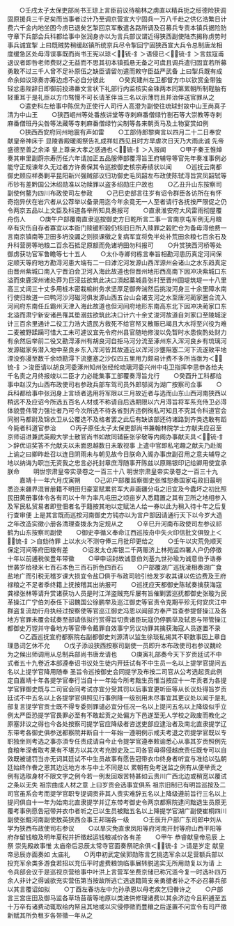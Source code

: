 <!-- { "loadSidebar": true } -->
　　○壬戌太子太保吏部尚书王琼上言臣前议待榆林之虏直以精兵扼之绥德险狭调固原援兵三千足矣而当事者过计乃至调京营宣大宁固兵一万八千赴之供亿浩繁日计费六千金内地坐困今虏已退矣乞掣回京军散遣各路所调及召募兵专责本镇兵据险防守章下兵部会兵科都给事中张润身亦以为言兵部议谓近得狭西副使陆杰揭称虏势时事兵诚宜掣  上曰既贼势稍缓赵镇所统京兵尽令掣回宁固狭西宣大兵令总制唐龙相度缓急区处毋淂误事既而尚书王宪以琼＜锍-釒＞语侵已＜锍-釒＞言兹寇甫退议者即咎老师费财之无益而不思其初本镇孤悬无备之可虞且调兵遣归固宜若所募勇敢不过三千人曾不足补原伍之缺臣请留勿遣而敕守臣益严武备  上曰掣兵既有成命余如议琼奏亦筹边虑不必自分彼此
　　○癸亥建州左卫都督方巾以钦赏金带独轻忿恚陛辞日即御前投递番文言状下礼部行内监核实金铢两本同第累朝所制鞓胎有轻重耳于是礼臣以方巾骜慢不可长请革伴当三名以示薄罚且并治伴送官罪从之
　　○遣吏科左给事中陈侃为正使行人司行人高澄为副使往琉球封故中山王尚真子清为中山王
　　○狭西岷州等处番族讲堂等寺剌麻番僧绿竹劄石等大崇教等寺剌麻番僧班丹尖咎等法藏等寺剌麻番僧绿竹尖制等各来朝贡马及土物宴赏如例
　　○狭西西安府同州地震有声如雷
　　○工部侍郎黎奭言以四月二十二日奉安  献皇帝神床于  显陵香殿暖阁祭告礼成祥虹西见且时方旱虐次日天乃大雨此诚  先帝盛德至善之余泽  皇上尊亲大孝之感通也＜锍-釒＞入报闻
　　○甲子秦王惟焯奏其审里副蔚宗寿历任六年请加正五品服俸部覆淂旨王府辅导等官先年奏准事例必能守正规谏年久无过者方许奏保其令巡按御史核宗寿绩状以闻
　　○巡抚云南都御史顾应祥奏剿平昆阳新兴强贼部议归功御史毛凤韶左布政使陈轼淂旨赏凤韶轼等币钞有差黔国公沐绍勋准以功赎罪以盗多绍勋庄户故也
　　○乙丑升山东按察司副使何鳌为四川布政使司左参政
　　○己巳吏部言往岁有诏令群臣各访所在有怀奇抱异伏在岩穴者从公荐举以备录用迄今年余竟无一人至者请行各抚按严限促之仍令两京五品以上文臣及科道各举所知具奏报可
　　○直隶淮安府大风雷雨彻屋覆舟伤人
　　○庚午户部覆南直隶巡按御史方日乾所言二事一言南京屯军例无月粮卒有灾伤自存者寡宜以本衙门赎锾积榖仍核旧日所入赎罪之榖贮仓为备毋淂他费一言南京镇南等卫田多坍没蠲之则损课徵之复病军宜将免半处补荒田余粮七百余石及升科营房等地粮二百余石抵足原额而免诸坍田勿科报可
　　○升赏狭西河桥等处御虏获功官军鲁瞻等七十五人
　　○太仆寺卿何栋言奉旨相勘河患历真定河间保定顺天等府地方勘淂河患大端有二一曰滹沱河发源山西浑源州会诸山之水东趋真定由晋州紫城口南入宁晋泊会卫河入海此故道也但晋州地形西高南下因冲决紫城口东溢而束鹿深州诸处莽为巨浸兹欲筑此决口湏起藁城县张村至晋州固堤筑堤一十八里高三丈阔三十丈多用桩木密栽榆树务求坚厚足御奔湍然后挑浚河身三十余里障水南行使归故道一曰鸭河沙河磁河俱发源山西五台山会诸支河之水至唐河蔺家圈合流入河间府东南任丘霸州天津入海此故道也但河间府地形东南高东北下因冲决蔺家口东北溢而肃宁新安诸邑罹其垫溺兹欲筑此决口计六十余丈浚河故道自刘家口至陵城淀计三百余里通计二役工力浩大遗民方救死不给官帑又散赈已竭且大水将至兴役为难二麦被野蹂躏可惜大工未可遽议宜先令府州县官随地修浚以免暂时水患俟酌处财力有余然后举前二役又勘淂涿州有胡良河自拒马河分流至涿州东入浑河良乡有琉璃河发源磁家务潜入地中至良乡东入浑河皆其故道近以浑河沙壅阻塞二河下流遂致平地湮没弥漫至数千余顷勘淂下流壅塞之沙仅四五里用力颇易计费不多所当亟为＜锍-釒＞浚臣请以胡良河委涿州知州张经纶琉璃河委兴州中屯卫指挥李思恭各给夫千名责之月终报竣以二臣才力必能集事工部覆奏淂旨允行
　　○癸酉升工科都给事中赵汉为山西布政使司右参政兵部车驾司员外郎邬阅为湖广按察司佥事
　　○兵科都给事中张润身上言顷者选用将军限以三月故近者与选而山东山西河南狭西以稍远不及应诏今所选五百名人材或不称请自后选期限以六月淂旨将军系充侍卫必淂体貌豊伟膂力强壮者乃可今次所选不待各省到齐违例徇私可知且不究其令科道官会同驸马都尉及锦衣卫从公覆选不及格者罢之此后有缺该部还待诸路到齐类选敢有蹈今毙者科道官参治
　　○丙子原任太子太保吏部尚书兼翰林院学士方献夫应召至京师诏进兼武英殿大学士散官尚书如故同辅臣张孚敬等内阁办事献夫具＜锍-釒＞辞优诏奖答不允献夫以未面恩越数日未敢视事  上遣中官即私宅趣之献夫乃赴阁  上谕之曰卿昨赴召以连日阴雨未与朝见故今日朕命入阁办事庶副召用之意夫辅导之地以纳诲为职岂无资我之忠言必托封章庶淂随事开陈兹以原赐银印记给卿用使宜承朕命
　　明世宗肃皇帝实录卷之一百三十八
明世宗肃皇帝实录卷之一百三十九
　　嘉靖十一年六月戊寅朔
　　○己卯户部覆监察御史张惟恕奏国家屯政旧最明悉迩来疆界混冒册籍不明田归豪室赋累贫军大非画疆分屯之旧宜及今蠹坏之初比照民田黄册事体令各有司以十年为率凡屯田之顷亩岁入悉籍置之其有卫所之地相参入及军民私贸易者即登佃者名于籍按其地以定赋法人给一券以此为稍入待十年之后复行查审便  上是其言既而巡按河南御史方钝亦以为言户部因请通行天下以今岁大造之年改造实徵小册各清理查拨永为定规从之
　　○辛巳升河南布政使司左参议祁鹤为山东按察司副使
　　○御史李循义奉命江西巡按舟中失火印信批文俱毁上＜锍-釒＞自劾待罪  上以水火不测夺俸三月批印更给之
　　○壬午以灾荒免顺天保定河间等府田粮有差
　　○诏发太仓库银二千两赈济上林苑监四署人户仍停徵十年以前逋税俟豊年带徵
　　○甲申诏封故诚意伯刘基九世孙瑜为诚意伯予诰券世袭岁给禄米七百石本色三百石折色四百石
　　○户部覆湖广巡抚凌相奏湖广食盐地广而引税无稽岁课大损宜令盐□俱于布政司验引给发岁收其课以佐边费及王府禄粮之不足者季终籍上抚按稽其出纳报可
　　○巡抚应天都御史陈轼奏擒获海寇龚禄张林等请升赏诸获功人员是时江洋盗贼充斥屡有旨催剿罢巡抚都御史张璇为民革操江广宁伯刘泰任下诏魏国公徐鹏举及巡江御史等官责令克期平殄无何安庆江中群盗复流劫行舟执经过按察使等官巡江御史冯恩以闻部方奉严旨查参提督操江及各地方官罪未覆会轼奏至部请依拟行赏得旨切责诸臣玩寇仍停鹏举及轼恩与带管操江都御史万镗并守备地方等官俸令戴罪自效事宁另议功罪其擒获海寇人员遂置不录
　　○乙酉巡抚宣府都察院右副都御史刘源清以监生徐琰私揭其不职数事因上章自理恳词乞休不允
　　○戊子添设狭西按察司副使一员即升本布政使司右参议魏纶为之候出师调用从总制兵部尚书唐龙请也
　　○庚寅礼部奏今天下岁贡廷试不中式者五十九卷近本部遵奉诏书议处生徒内开廷试有不中生员一名以上提学官提问五名以上提学官降用随奉  圣旨令巡按御史会同提学及布按二司官从公考选起贡此例定自嘉靖十年各提学官奉行当自十一年始今所考黜生员惟当按应十一年贡者为各提学官罪御史既与二司官会同考试亦宜分受其罚以后事宜更听臣等从长议处得旨岁贡廷试不中五名以上各提学官俱照见行事例降一级别用未尽事宜其更议处以闻于是礼部复言提学官贡士既不得专委则罪谴必宜分任况一名以上提问五名以上降级似乎立例太严臣恐提学官畏罪必至有不敢起贡之处偏方下邑遂至无人学校之政废而教化之原塞非议之得也今各处按察司提学官应降级者咨送吏部应逮治者及南北直隶提学辽东带考各御史俱参送都察院并断自十一年始一遵明例示戒夫考退之罚提学官既以专职独坐则考选之事亦湏专任责成请自今止令提学官遵奉敕谕悉心从事其岁贡照例先食粮年深者取考果有不堪方以其次考充御史及二司各官毋得侵越庶责任既专可以自效既被谴罚当亦无词其廷试不中生员故事有愿告冠带衣巾终身者听宜与准给以弘朝廷始终作餋之恩其边远地方本与中土不同是以  累朝有免考送监之例有从便举贡之例有选取身材不限文字之例今若一例发回艰苦特甚如云贵川广西北边或稍宽以覆试之条以无失  祖宗曲成人材之意  上曰岁贡会选事宜俱系  祖宗旧制已有明旨巡按及二司官虽系会考而提学官职专提调贡非其人责实难辞五名以上降级遵前旨行三名以上提问俱自十一年为始南北直隶提学并辽东带考御史令两京都察院逮问黜退生员原无覆考事例愿告冠带并衣巾者听之已以生员被黜五名以上降提学官湖广副使崔桐四川副使张鲲河南副使敖英狭西佥事王邦瑞各一级
　　○壬辰升户部广东司郎中刘从学为狭西布政使司右参议
　　○以旱灾免直隶凤阳等府河南开封等府山西平阳等府存留钱粮及明年夏税并折徵起运钱粮减价各有差
　　○甲午  恭睿献皇帝忌辰  上祭  崇先殿故事惟  太庙帝后忌辰太常寺官面奏祭祀余俱＜锍-釒＞请是岁定  献皇帝忌辰亦面奏如  太庙礼
　　○丙申初武定侯郭勋陈言乞挑选军余以足营额兵部以投充军余类多游食若招以充伍平时虗费粮饷临事展转脱逃实无所用勋复以为请  上令兵部会议于是巡视京营给事中叶洪上言营军坐费京储已称冗滥今复一时选补四万余人非计之得诚欲充实营伍第当按故所逃亡选退籍简支亲勇徤者补之不必召募兵部以其言覆诏如拟
　　○丁酉左春坊左中允孙承恩以母老疾乞归餋许之
　　○户部言三宫庄田及御马监各草场苜蓿等地原以类进供修理诸费以其余济边今且积逋至五十万卒有诸费动辄取给内帑且其地或以灾侵停徵而豊穰之后遂置不问宜令有司严徵新赋其所负租岁各带徵一年从之
